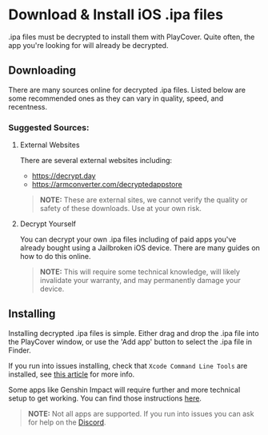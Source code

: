# Download & Install iOS .ipa files

.ipa files must be decrypted to install them with PlayCover. Quite often, the app you're looking for will already be decrypted.

## Downloading

There are many sources online for decrypted .ipa files. Listed below are some recommended ones as they can vary in quality, speed, and recentness.

### Suggested Sources:

1. External Websites
    
    There are several external websites including:
    - <https://decrypt.day>
    - <https://armconverter.com/decryptedappstore>

    > __NOTE:__ These are external sites, we cannot verify the quality or safety of these downloads. Use at your own risk.

2. Decrypt Yourself

    You can decrypt your own .ipa files including of paid apps you've already bought using a Jailbroken iOS device. There are many guides on how to do this online.

    > __NOTE:__ This will require some technical knowledge, will likely invalidate your warranty, and may permanently damage your device.

## Installing

Installing decrypted .ipa files is simple. Either drag and drop the .ipa file into the PlayCover window, or use the 'Add app' button to select the .ipa file in Finder.

If you run into issues installing, check that `Xcode Command Line Tools` are installed, see [this article](./download_playcover.md#installing) for more info.

Some apps like Genshin Impact will require further and more technical setup to get working. You can find those instructions [here](./troubleshoot_login.md).

> __NOTE:__ Not all apps are supported. If you run into issues you can ask for help on the [Discord](https://discord.gg/rMv5qxGTGC).
